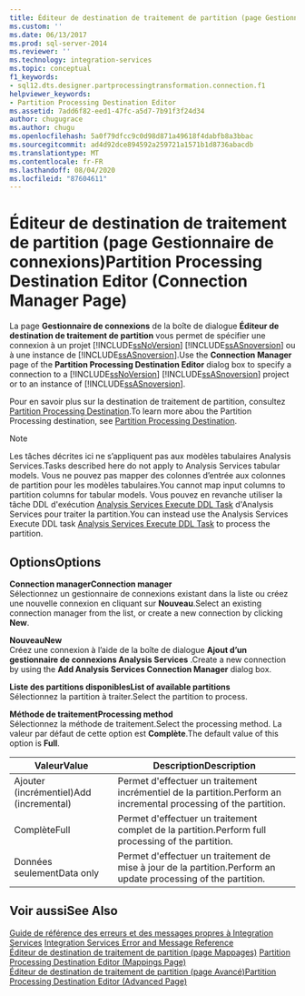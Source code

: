 ```yaml
---
title: Éditeur de destination de traitement de partition (page Gestionnaire de connexions) | Microsoft Docs
ms.custom: ''
ms.date: 06/13/2017
ms.prod: sql-server-2014
ms.reviewer: ''
ms.technology: integration-services
ms.topic: conceptual
f1_keywords:
- sql12.dts.designer.partprocessingtransformation.connection.f1
helpviewer_keywords:
- Partition Processing Destination Editor
ms.assetid: 7add6f82-eed1-47fc-a5d7-7b91f3f24d34
author: chugugrace
ms.author: chugu
ms.openlocfilehash: 5a0f79dfcc9c0d98d871a49618f4dabfb8a3bbac
ms.sourcegitcommit: ad4d92dce894592a259721a1571b1d8736abacdb
ms.translationtype: MT
ms.contentlocale: fr-FR
ms.lasthandoff: 08/04/2020
ms.locfileid: "87604611"
---
```

# <a name="partition-processing-destination-editor-connection-manager-page"></a><span data-ttu-id="23c34-102">Éditeur de destination de traitement de partition (page Gestionnaire de connexions)</span><span class="sxs-lookup"><span data-stu-id="23c34-102">Partition Processing Destination Editor (Connection Manager Page)</span></span>
  <span data-ttu-id="23c34-103">La page **Gestionnaire de connexions** de la boîte de dialogue **Éditeur de destination de traitement de partition** vous permet de spécifier une connexion à un projet [!INCLUDE[ssNoVersion](../includes/ssnoversion-md.md)] [!INCLUDE[ssASnoversion](../includes/ssasnoversion-md.md)] ou à une instance de [!INCLUDE[ssASnoversion](../includes/ssasnoversion-md.md)].</span><span class="sxs-lookup"><span data-stu-id="23c34-103">Use the **Connection Manager** page of the **Partition Processing Destination Editor** dialog box to specify a connection to a [!INCLUDE[ssNoVersion](../includes/ssnoversion-md.md)] [!INCLUDE[ssASnoversion](../includes/ssasnoversion-md.md)] project or to an instance of [!INCLUDE[ssASnoversion](../includes/ssasnoversion-md.md)].</span></span>  
  
 <span data-ttu-id="23c34-104">Pour en savoir plus sur la destination de traitement de partition, consultez [Partition Processing Destination](data-flow/partition-processing-destination.md).</span><span class="sxs-lookup"><span data-stu-id="23c34-104">To learn more abou the Partition Processing destination, see [Partition Processing Destination](data-flow/partition-processing-destination.md).</span></span>  
  
> [!NOTE]  
>  <span data-ttu-id="23c34-105">Les tâches décrites ici ne s’appliquent pas aux modèles tabulaires Analysis Services.</span><span class="sxs-lookup"><span data-stu-id="23c34-105">Tasks described here do not apply to Analysis Services tabular models.</span></span>  <span data-ttu-id="23c34-106">Vous ne pouvez pas mapper des colonnes d’entrée aux colonnes de partition pour les modèles tabulaires.</span><span class="sxs-lookup"><span data-stu-id="23c34-106">You cannot map input columns to partition columns for tabular models.</span></span> <span data-ttu-id="23c34-107">Vous pouvez en revanche utiliser la tâche DDL d'exécution [Analysis Services Execute DDL Task](control-flow/analysis-services-execute-ddl-task.md) d'Analysis Services pour traiter la partition.</span><span class="sxs-lookup"><span data-stu-id="23c34-107">You can instead use the Analysis Services Execute DDL task [Analysis Services Execute DDL Task](control-flow/analysis-services-execute-ddl-task.md) to process the partition.</span></span>  
  
## <a name="options"></a><span data-ttu-id="23c34-108">Options</span><span class="sxs-lookup"><span data-stu-id="23c34-108">Options</span></span>  
 <span data-ttu-id="23c34-109">**Connection manager**</span><span class="sxs-lookup"><span data-stu-id="23c34-109">**Connection manager**</span></span>  
 <span data-ttu-id="23c34-110">Sélectionnez un gestionnaire de connexions existant dans la liste ou créez une nouvelle connexion en cliquant sur **Nouveau**.</span><span class="sxs-lookup"><span data-stu-id="23c34-110">Select an existing connection manager from the list, or create a new connection by clicking **New**.</span></span>  
  
 <span data-ttu-id="23c34-111">**Nouveau**</span><span class="sxs-lookup"><span data-stu-id="23c34-111">**New**</span></span>  
 <span data-ttu-id="23c34-112">Créez une connexion à l’aide de la boîte de dialogue **Ajout d’un gestionnaire de connexions Analysis Services** .</span><span class="sxs-lookup"><span data-stu-id="23c34-112">Create a new connection by using the **Add Analysis Services Connection Manager** dialog box.</span></span>  
  
 <span data-ttu-id="23c34-113">**Liste des partitions disponibles**</span><span class="sxs-lookup"><span data-stu-id="23c34-113">**List of available partitions**</span></span>  
 <span data-ttu-id="23c34-114">Sélectionnez la partition à traiter.</span><span class="sxs-lookup"><span data-stu-id="23c34-114">Select the partition to process.</span></span>  
  
 <span data-ttu-id="23c34-115">**Méthode de traitement**</span><span class="sxs-lookup"><span data-stu-id="23c34-115">**Processing method**</span></span>  
 <span data-ttu-id="23c34-116">Sélectionnez la méthode de traitement.</span><span class="sxs-lookup"><span data-stu-id="23c34-116">Select the processing method.</span></span> <span data-ttu-id="23c34-117">La valeur par défaut de cette option est **Complète**.</span><span class="sxs-lookup"><span data-stu-id="23c34-117">The default value of this option is **Full**.</span></span>  
  
|<span data-ttu-id="23c34-118">Valeur</span><span class="sxs-lookup"><span data-stu-id="23c34-118">Value</span></span>|<span data-ttu-id="23c34-119">Description</span><span class="sxs-lookup"><span data-stu-id="23c34-119">Description</span></span>|  
|-----------|-----------------|  
|<span data-ttu-id="23c34-120">Ajouter (incrémentiel)</span><span class="sxs-lookup"><span data-stu-id="23c34-120">Add (incremental)</span></span>|<span data-ttu-id="23c34-121">Permet d'effectuer un traitement incrémentiel de la partition.</span><span class="sxs-lookup"><span data-stu-id="23c34-121">Perform an incremental processing of the partition.</span></span>|  
|<span data-ttu-id="23c34-122">Complète</span><span class="sxs-lookup"><span data-stu-id="23c34-122">Full</span></span>|<span data-ttu-id="23c34-123">Permet d'effectuer un traitement complet de la partition.</span><span class="sxs-lookup"><span data-stu-id="23c34-123">Perform full processing of the partition.</span></span>|  
|<span data-ttu-id="23c34-124">Données seulement</span><span class="sxs-lookup"><span data-stu-id="23c34-124">Data only</span></span>|<span data-ttu-id="23c34-125">Permet d'effectuer un traitement de mise à jour de la partition.</span><span class="sxs-lookup"><span data-stu-id="23c34-125">Perform an update processing of the partition.</span></span>|  
  
## <a name="see-also"></a><span data-ttu-id="23c34-126">Voir aussi</span><span class="sxs-lookup"><span data-stu-id="23c34-126">See Also</span></span>  
 <span data-ttu-id="23c34-127">[Guide de référence des erreurs et des messages propres à Integration Services](../../2014/integration-services/integration-services-error-and-message-reference.md) </span><span class="sxs-lookup"><span data-stu-id="23c34-127">[Integration Services Error and Message Reference](../../2014/integration-services/integration-services-error-and-message-reference.md) </span></span>  
 <span data-ttu-id="23c34-128">[Éditeur de destination de traitement de partition &#40;page Mappages&#41;](../../2014/integration-services/partition-processing-destination-editor-mappings-page.md) </span><span class="sxs-lookup"><span data-stu-id="23c34-128">[Partition Processing Destination Editor &#40;Mappings Page&#41;](../../2014/integration-services/partition-processing-destination-editor-mappings-page.md) </span></span>  
 [<span data-ttu-id="23c34-129">Éditeur de destination de traitement de partition &#40;page Avancé&#41;</span><span class="sxs-lookup"><span data-stu-id="23c34-129">Partition Processing Destination Editor &#40;Advanced Page&#41;</span></span>](../../2014/integration-services/partition-processing-destination-editor-advanced-page.md)  
  
  
